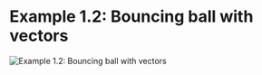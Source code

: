 # Example 1.2: Bouncing ball with vectors

![Example 1.2: Bouncing ball with vectors](https://raw.githubusercontent.com/mark-gerarts/nature-of-code/master/screenshots/Example%201.2%3A%20Bouncing%20ball%20with%20vectors.gif)